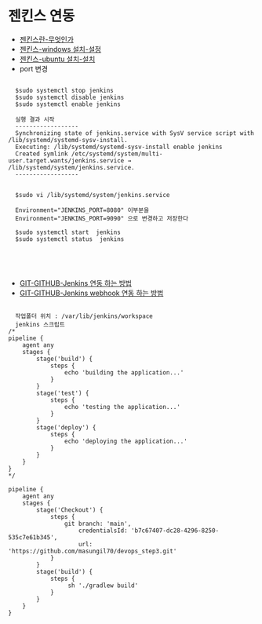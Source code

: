 # 젠킨스 연동

* [젠킨스란-무엇인가](https://inpa.tistory.com/entry/Jenkins-%F0%9F%93%9A-%EC%A0%A0%ED%82%A8%EC%8A%A4%EB%9E%80-%EB%AC%B4%EC%97%87%EC%9D%B8%EA%B0%80)
* [젠킨스-windows 설치-설정](https://inpa.tistory.com/entry/Jenkins-%F0%9F%A4%B5-%EC%A0%A0%ED%82%A8%EC%8A%A4-%EC%84%A4%EC%B9%98-%EC%84%A4%EC%A0%95)
* [젠킨스-ubuntu 설치-설치](https://devje.tistory.com/233)
* port 변경
<pre>
<code>
  $sudo systemctl stop jenkins
  $sudo systemctl disable jenkins
  $sudo systemctl enable jenkins

  실행 결과 시작
  ------------------
  Synchronizing state of jenkins.service with SysV service script with /lib/systemd/systemd-sysv-install.
  Executing: /lib/systemd/systemd-sysv-install enable jenkins
  Created symlink /etc/systemd/system/multi-user.target.wants/jenkins.service → /lib/systemd/system/jenkins.service.
  ------------------

  
  $sudo vi /lib/systemd/system/jenkins.service
  
  Environment="JENKINS_PORT=8080" 이부분을 
  Environment="JENKINS_PORT=9090" 으로 변경하고 저장한다

  $sudo systemctl start  jenkins
  $sudo systemctl status  jenkins

  
  
</code>
</pre>
  
* [GIT-GITHUB-Jenkins 연동 하는 방법](https://inpa.tistory.com/entry/Jenkins-%F0%9F%A4%B5-GithubGit-%EC%97%B0%EB%8F%99-%ED%95%98%EB%8A%94-%EB%B0%A9%EB%B2%95)
* [GIT-GITHUB-Jenkins webhook 연동 하는 방법](https://junhyunny.github.io/information/jenkins/github/jenkins-github-webhook/)


<pre>
<code>
  작업폴더 위치 : /var/lib/jenkins/workspace
  jenkins 스크립트
/*
pipeline {
    agent any
    stages {
        stage('build') {
            steps {
                echo 'building the application...'
            }
        }
        stage('test') {
            steps {
                echo 'testing the application...'
            }
        }
        stage('deploy') {
            steps {
                echo 'deploying the application...'
            }
        }
    }
}
*/

pipeline {
    agent any
    stages {
        stage('Checkout') {
            steps {
                git branch: 'main',
                    credentialsId: 'b7c67407-dc28-4296-8250-535c7e61b345',
                    url: 'https://github.com/masungil70/devops_step3.git'
            }
        }
        stage('build') {
            steps {
                 sh './gradlew build'
            }
        }
    }
}

</code>
</pre>

